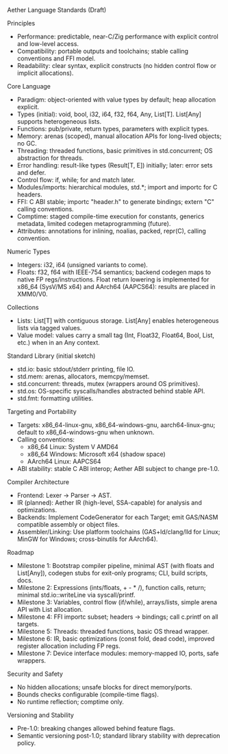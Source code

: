 Aether Language Standards (Draft)

Principles
- Performance: predictable, near-C/Zig performance with explicit control and low-level access.
- Compatibility: portable outputs and toolchains; stable calling conventions and FFI model.
- Readability: clear syntax, explicit constructs (no hidden control flow or implicit allocations).

Core Language
- Paradigm: object-oriented with value types by default; heap allocation explicit.
- Types (initial): void, bool, i32, i64, f32, f64, Any, List[T]. List[Any] supports heterogeneous lists.
- Functions: pub/private, return types, parameters with explicit types.
- Memory: arenas (scoped), manual allocation APIs for long-lived objects; no GC.
- Threading: threaded functions, basic primitives in std.concurrent; OS abstraction for threads.
- Error handling: result-like types (Result[T, E]) initially; later: error sets and defer.
- Control flow: if, while; for and match later.
- Modules/imports: hierarchical modules, std.*; import and importc for C headers.
- FFI: C ABI stable; importc "header.h" to generate bindings; extern "C" calling conventions.
- Comptime: staged compile-time execution for constants, generics metadata, limited codegen metaprogramming (future).
- Attributes: annotations for inlining, noalias, packed, repr(C), calling convention.

Numeric Types
- Integers: i32, i64 (unsigned variants to come).
- Floats: f32, f64 with IEEE-754 semantics; backend codegen maps to native FP regs/instructions. Float return lowering is implemented for x86_64 (SysV/MS x64) and AArch64 (AAPCS64): results are placed in XMM0/V0.

Collections
- Lists: List[T] with contiguous storage. List[Any] enables heterogeneous lists via tagged values.
- Value model: values carry a small tag (Int, Float32, Float64, Bool, List, etc.) when in an Any context.

Standard Library (initial sketch)
- std.io: basic stdout/stderr printing, file IO.
- std.mem: arenas, allocators, memcpy/memset.
- std.concurrent: threads, mutex (wrappers around OS primitives).
- std.os: OS-specific syscalls/handles abstracted behind stable API.
- std.fmt: formatting utilities.

Targeting and Portability
- Targets: x86_64-linux-gnu, x86_64-windows-gnu, aarch64-linux-gnu; default to x86_64-windows-gnu when unknown.
- Calling conventions:
  - x86_64 Linux: System V AMD64
  - x86_64 Windows: Microsoft x64 (shadow space)
  - AArch64 Linux: AAPCS64
- ABI stability: stable C ABI interop; Aether ABI subject to change pre-1.0.

Compiler Architecture
- Frontend: Lexer -> Parser -> AST.
- IR (planned): Aether IR (high-level, SSA-capable) for analysis and optimizations.
- Backends: Implement CodeGenerator for each Target; emit GAS/NASM compatible assembly or object files.
- Assembler/Linking: Use platform toolchains (GAS+ld/clang/lld for Linux; MinGW for Windows; cross-binutils for AArch64).

Roadmap
- Milestone 1: Bootstrap compiler pipeline, minimal AST (with floats and List[Any]), codegen stubs for exit-only programs; CLI, build scripts, docs.
- Milestone 2: Expressions (ints/floats, + - * /), function calls, return; minimal std.io::writeLine via syscall/printf.
- Milestone 3: Variables, control flow (if/while), arrays/lists, simple arena API with List allocation.
- Milestone 4: FFI importc subset; headers -> bindings; call c.printf on all targets.
- Milestone 5: Threads: threaded functions, basic OS thread wrapper.
- Milestone 6: IR, basic optimizations (const fold, dead code), improved register allocation including FP regs.
- Milestone 7: Device interface modules: memory-mapped IO, ports, safe wrappers.

Security and Safety
- No hidden allocations; unsafe blocks for direct memory/ports.
- Bounds checks configurable (compile-time flags).
- No runtime reflection; comptime only.

Versioning and Stability
- Pre-1.0: breaking changes allowed behind feature flags.
- Semantic versioning post-1.0; standard library stability with deprecation policy.
